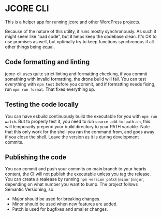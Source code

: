 # JCORE CLI
This is a helper app for running jcore and other WordPress projects.

Because of the nature of this utility, it runs mostly synchronously. As such it might seem like "bad code", but it helps keep the codebase clean. It's OK to use promises as well, but optimally try to keep functions synchronous if all other things being equal. 

## Code formatting and linting
jcore-cli uses quite strict linting and formatting checking, if you commit something with invalid formatting, the drone build will fail. You can test everything with `npm test`  before you commit, and if formatting needs fixing, run `npm run format`. That fixes everything up.

## Testing the code locally
You can have esbuild continuously build the executable for you with `npm run watch`. But to properly test it, you need to run `source add-to-path.sh`, this will temporarily prepend your build directory to your PATH variable. Note that this only work for the shell you ran the command from, and goes away if you close the shell. Leave the version as it is during development commits.

## Publishing the code
You can commit and push your commits on main branch to your hearts content, the CI will not publish the executable unless you tag the release. You can create a realease by running `npm version patch|minor|major`, depending on what number you want to bump. The project follows Semantic Versioning, so:
 * Major should be used for breaking changes.
 * Minor should be used when new features are added.
 * Patch is used for bugfixes and smaller changes.